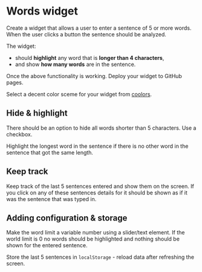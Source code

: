 # Words widget

Create a widget that allows a user to enter a sentence of 5 or more words. When the user clicks a button the sentence should be analyzed.

The widget: 

* should **highlight** any word that is **longer than 4 characters**,
* and show **how many words** are in the sentence.

Once the above functionality is working. Deploy your widget to GitHub pages.

Select a decent color sceme for your widget from [coolors](https://coolors.co/).

## Hide & highlight

There should be an option to hide all words shorter than 5 characters. Use a checkbox.

Highlight the longest word in the sentence if there is no other word in the sentence that got the same length.

## Keep track

Keep track of the last 5 sentences entered and show them on the screen. If you click on any of these sentences details for it should be shown as if it was the sentence that was typed in.

## Adding configuration & storage

Make the word limit a variable number using a slider/text element. If the world limit is 0 no words should be highlighted and nothing should be shown for the entered sentence.

Store the last 5 sentences in `localStorage` - reload data after refreshing the screen.

